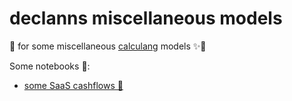 # declanns miscellaneous models

🏡 for some miscellaneous [calculang](https://github.com/calculang/calculang) models ✨🎁

Some notebooks 📓:

- [some SaaS cashflows 💸](https://observablehq.com/@declann/some-cashflows?collection=@declann/calculang)

